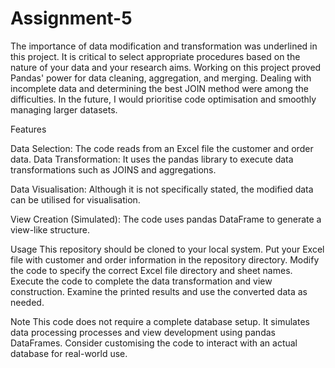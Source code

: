 # Assignment-5

The importance of data modification and transformation was underlined in this project. It is critical to select appropriate procedures based on the nature of your data and your research aims. Working on this project proved Pandas' power for data cleaning, aggregation, and merging. Dealing with incomplete data and determining the best JOIN method were among the difficulties. In the future, I would prioritise code optimisation and smoothly managing larger datasets.

Features

Data Selection: The code reads from an Excel file the customer and order data.
Data Transformation: It uses the pandas library to execute data transformations such as JOINS and aggregations.

Data Visualisation: Although it is not specifically stated, the modified data can be utilised for visualisation.

View Creation (Simulated): The code uses pandas DataFrame to generate a view-like structure.

Usage
This repository should be cloned to your local system.
Put your Excel file with customer and order information in the repository directory.
Modify the code to specify the correct Excel file directory and sheet names.
Execute the code to complete the data transformation and view construction.
Examine the printed results and use the converted data as needed.

Note
This code does not require a complete database setup. It simulates data processing processes and view development using pandas DataFrames. Consider customising the code to interact with an actual database for real-world use.

